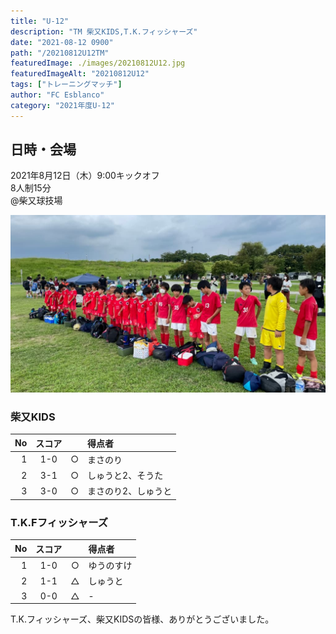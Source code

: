 ```yaml
---
title: "U-12"
description: "TM 柴又KIDS,T.K.フィッシャーズ"
date: "2021-08-12 0900"
path: "/20210812U12TM"
featuredImage: ./images/20210812U12.jpg
featuredImageAlt: "20210812U12"
tags: ["トレーニングマッチ"]
author: "FC Esblanco"
category: "2021年度U-12"
---
```


## 日時・会場

2021年8月12日（木）9:00キックオフ<br>
8人制15分<br>
@柴又球技場

![20210812U12](./images/20210812U12b.jpg "U12")

### 柴又KIDS

|No | スコア |   | 得点者  |
|--:|:------:|:-:|:--------|
| 1 | 1-0    | ○ |まさのり|
| 2 | 3-1    | ○ |しゅうと2、そうた|
| 3 | 3-0    | ○ |まさのり2、しゅうと|

<script src="https://adm.shinobi.jp/s/f9835040bccb6582c56df68b8f5ecca7"></script>


### T.K.Fフィッシャーズ

|No | スコア |   | 得点者  |
|--:|:------:|:-:|:--------|
| 1 | 1-0    | ○ |ゆうのすけ|
| 2 | 1-1    | △ |しゅうと|
| 3 | 0-0    | △ |-|



T.K.フィッシャーズ、柴又KIDSの皆様、ありがとうございました。
